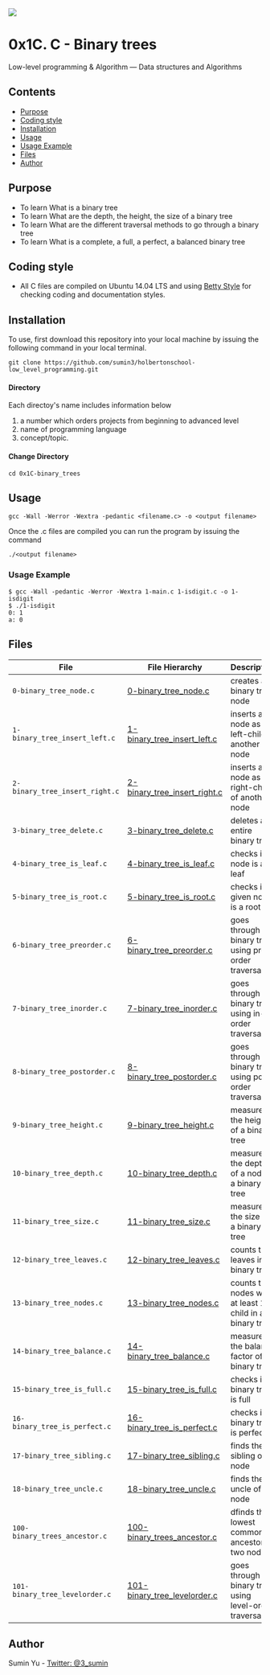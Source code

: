 <img src="https://www.holbertonschool.com/holberton-logo-twitter-card.png">

# 0x1C. C - Binary trees
Low-level programming & Algorithm ― Data structures and Algorithms

## Contents
* [Purpose](https://github.com/sumin3/holbertonschool-low_level_programming/tree/master/0x1C-binary_trees#Purpose)
* [Coding style](https://github.com/sumin3/holbertonschool-low_level_programming/tree/master/0x1C-binary_trees#Coding-style)
* [Installation](https://github.com/sumin3/holbertonschool-low_level_programming/tree/master/0x1C-binary_trees#installation)
* [Usage](https://github.com/sumin3/holbertonschool-low_level_programming/tree/master/0x1C-binary_trees#usage)
* [Usage Example](https://github.com/sumin3/holbertonschool-low_level_programming/tree/master/0x1C-binary_trees#Usage-Example)
* [Files](https://github.com/sumin3/holbertonschool-low_level_programming/tree/master/0x1C-binary_trees#Files)
* [Author](https://github.com/sumin3/holbertonschool-low_level_programming/tree/master/0x1C-binary_trees#author)

## Purpose
- To learn What is a binary tree
- To learn What are the depth, the height, the size of a binary tree
- To learn What are the different traversal methods to go through a binary tree
- To learn What is a complete, a full, a perfect, a balanced binary tree

## Coding style
- All C files are compiled on Ubuntu 14.04 LTS and using [Betty Style](https://\github.com/holbertonschool/Betty) for checking coding and documentation styles.

## Installation
To use, first download  this repository into your local machine by issuing the following command in your local terminal. 
```
git clone https://github.com/sumin3/holbertonschool-low_level_programming.git
```
#### Directory
Each directoy's name includes information below
1. a number which orders projects from beginning to advanced level
2. name of programming language
3. concept/topic.
#### Change Directory
```
cd 0x1C-binary_trees
```

## Usage
```
gcc -Wall -Werror -Wextra -pedantic <filename.c> -o <output filename>
```
Once the .c files are compiled you can run the program by issuing the command
```
./<output filename>
```

### Usage Example
```
$ gcc -Wall -pedantic -Werror -Wextra 1-main.c 1-isdigit.c -o 1-isdigit
$ ./1-isdigit 
0: 1
a: 0
```

## Files
|File| File Hierarchy  | Description
|---|----|-----
| `0-binary_tree_node.c` | [0-binary_tree_node.c](0-binary_tree_node.c) | creates a binary tree node
| `1-binary_tree_insert_left.c` | [1-binary_tree_insert_left.c](1-binary_tree_insert_left.c) |  inserts a node as the left-child of another node
| `2-binary_tree_insert_right.c` | [2-binary_tree_insert_right.c](2-binary_tree_insert_right.c) | inserts a node as the right-child of another node
| `3-binary_tree_delete.c` | [3-binary_tree_delete.c](3-binary_tree_delete.c) |  deletes an entire binary tree
| `4-binary_tree_is_leaf.c` | [4-binary_tree_is_leaf.c](4-binary_tree_is_leaf.c) | checks if a node is a leaf
| `5-binary_tree_is_root.c` | [5-binary_tree_is_root.c](5-binary_tree_is_root.c) | checks if a given node is a root
| `6-binary_tree_preorder.c`| [6-binary_tree_preorder.c](6-binary_tree_preorder.c) | goes through a binary tree using pre-order traversal
| `7-binary_tree_inorder.c`| [7-binary_tree_inorder.c](7-binary_tree_inorder.c) | goes through a binary tree using in-order traversal
| `8-binary_tree_postorder.c` | [8-binary_tree_postorder.c](8-binary_tree_postorder.c) | goes through a binary tree using post-order traversal
| `9-binary_tree_height.c` | [9-binary_tree_height.c](9-binary_tree_height.c) | measures the height of a binary tree
| `10-binary_tree_depth.c` | [10-binary_tree_depth.c](10-binary_tree_depth.c) | measures the depth of a node in a binary tree
| `11-binary_tree_size.c` | [11-binary_tree_size.c](11-binary_tree_size.c) | measures the size of a binary tree
| `12-binary_tree_leaves.c` | [12-binary_tree_leaves.c](12-binary_tree_leaves.c) | counts the leaves in a binary tree
| `13-binary_tree_nodes.c` | [13-binary_tree_nodes.c](13-binary_tree_nodes.c) | counts the nodes with at least 1 child in a binary tree
| `14-binary_tree_balance.c` | [14-binary_tree_balance.c](14-binary_tree_balance.c) | measures the balance factor of a binary tree
| `15-binary_tree_is_full.c`| [15-binary_tree_is_full.c](15-binary_tree_is_full.c) | checks if a binary tree is full
| `16-binary_tree_is_perfect.c`| [16-binary_tree_is_perfect.c](16-binary_tree_is_perfect.c) |checks if a binary tree is perfect
| `17-binary_tree_sibling.c` | [17-binary_tree_sibling.c](17-binary_tree_sibling.c) | finds the sibling of a node
| `18-binary_tree_uncle.c` | [18-binary_tree_uncle.c](18-binary_tree_uncle.c) |  finds the uncle of a node
| `100-binary_trees_ancestor.c` | [100-binary_trees_ancestor.c](100-binary_trees_ancestor.c) | dfinds the lowest common ancestor of two nodes
| `101-binary_tree_levelorder.c` | [101-binary_tree_levelorder.c](101-binary_tree_levelorder.c) | goes through a binary tree using level-order traversal


## Author
Sumin Yu - [Twitter: @3_sumin](https://twitter.com/3_sumin)